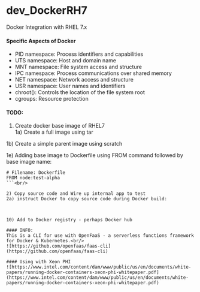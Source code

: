 # dev_DockerRH7
Docker Integration with RHEL 7.x

#### Specific Aspects of Docker
- PID namespace: Process identifiers and capabilities
- UTS namespace: Host and domain name
- MNT namespace: File system access and structure
- IPC namespace: Process communications over shared memory
- NET namespace: Network access and structure
- USR namespace: User names and identifiers
- chroot(): Controls the location of the file system root
- cgroups: Resource protection

#### TODO:
1) Create docker base image of RHEL7<br/>
  1a) Create a full image using tar

  1b) Create a simple parent image using scratch


  1e) Adding base image to Dockerfile using FROM command followed by base image name:<br/>
   ```
   # Filename: Dockerfile
   FROM node:test-alpha
   ```<br/>

2) Copy source code and Wire up internal app to test
  2a) instruct Docker to copy source code during Docker build:
  


10) Add to Docker registry - perhaps Docker hub

#### INFO:
This is a CLI for use with OpenFaaS - a serverless functions framework for Docker & Kubernetes.<br/>
![https://github.com/openfaas/faas-cli](https://github.com/openfaas/faas-cli)

#### Using with Xeon PHI
![https://www.intel.com/content/dam/www/public/us/en/documents/white-papers/running-docker-containers-xeon-phi-whitepaper.pdf](https://www.intel.com/content/dam/www/public/us/en/documents/white-papers/running-docker-containers-xeon-phi-whitepaper.pdf)

